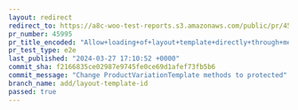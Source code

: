 ```yaml
---
layout: redirect
redirect_to: https://a8c-woo-test-reports.s3.amazonaws.com/public/pr/45995/e2e/index.html
pr_number: 45995
pr_title_encoded: "Allow+loading+of+layout+template+directly+through+metadata"
pr_test_type: e2e
last_published: "2024-03-27 17:10:52 +0000"
commit_sha: f2166835ce02987e9745fe0ce69d1afef73fb5b6
commit_message: "Change ProductVariationTemplate methods to protected"
branch_name: add/layout-template-id
passed: true
---
```

